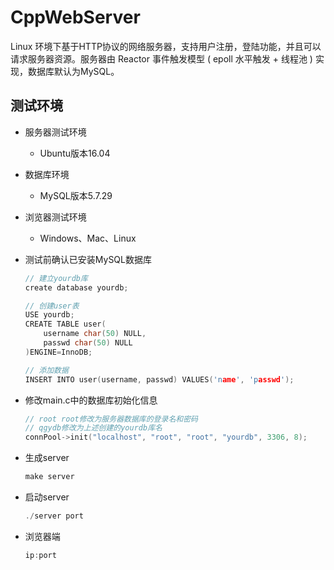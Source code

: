 # CppWebServer

Linux 环境下基于HTTP协议的网络服务器，支持用户注册，登陆功能，并且可以请求服务器资源。服务器由 Reactor 事件触发模型 ( epoll 水平触发 + 线程池 ) 实现，数据库默认为MySQL。

测试环境
------------
* 服务器测试环境
	* Ubuntu版本16.04
* 数据库环境
	* MySQL版本5.7.29
* 浏览器测试环境
	* Windows、Mac、Linux


* 测试前确认已安装MySQL数据库

    ```C++
    // 建立yourdb库
    create database yourdb;

    // 创建user表
    USE yourdb;
    CREATE TABLE user(
        username char(50) NULL,
        passwd char(50) NULL
    )ENGINE=InnoDB;

    // 添加数据
    INSERT INTO user(username, passwd) VALUES('name', 'passwd');
    ```

* 修改main.c中的数据库初始化信息

    ```C++
    // root root修改为服务器数据库的登录名和密码
	// qgydb修改为上述创建的yourdb库名
    connPool->init("localhost", "root", "root", "yourdb", 3306, 8);
    ```

* 生成server

    ```C++
    make server
    ```

* 启动server

    ```C++
    ./server port
    ```

* 浏览器端

    ```C++
    ip:port
    ```
